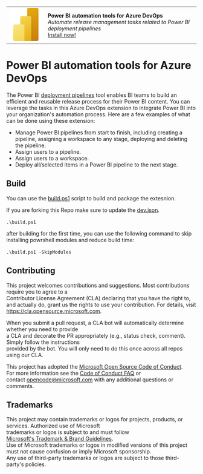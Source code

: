 <table><tr>
<td><img src="./Icons/icon.png"/></td>
<td><strong>Power BI automation tools for Azure DevOps</strong><br/>
<i>Automate release management tasks related to Power BI deployment pipelines</i><br/>
<a href="https://marketplace.visualstudio.com/items?itemName=ms-pbi-api.pbi-automation-tools">Install now!</a>
</td>
</tr></table>

# Power BI automation tools for Azure DevOps
The Power BI [deployment pipelines](https://docs.microsoft.com/power-bi/create-reports/deployment-pipelines-overview) tool enables BI teams to build an efficient and reusable release process for their Power BI content. You can leverage the tasks in this Azure DevOps extension to integrate Power BI into your organization's automation process. Here are a few examples of what can be done using these extension:
- Manage Power BI pipelines from start to finish, including creating a pipeline, assigning a workspace to any stage, deploying and deleting the pipeline.
- Assign users to a pipeline.
- Assign users to a workspace.
- Deploy all/selected items in a Power BI pipeline to the next stage.

## Build
You can use the [build.ps1](./build.ps1) script to build and package the extesnion.

If you are forking this Repo make sure to update the [dev.json](./config/dev.json).

`
 .\build.ps1
`

after building for the first time, you can use the following command to skip installing powrshell modules and reduce build time:

`
 .\build.ps1 -SkipModules
`

## Contributing	

This project welcomes contributions and suggestions.  Most contributions require you to agree to a	
Contributor License Agreement (CLA) declaring that you have the right to, and actually do, grant us	
the rights to use your contribution. For details, visit https://cla.opensource.microsoft.com.	

When you submit a pull request, a CLA bot will automatically determine whether you need to provide	
a CLA and decorate the PR appropriately (e.g., status check, comment). Simply follow the instructions	
provided by the bot. You will only need to do this once across all repos using our CLA.	

This project has adopted the [Microsoft Open Source Code of Conduct](https://opensource.microsoft.com/codeofconduct/).	
For more information see the [Code of Conduct FAQ](https://opensource.microsoft.com/codeofconduct/faq/) or	
contact [opencode@microsoft.com](mailto:opencode@microsoft.com) with any additional questions or comments.	

## Trademarks	

This project may contain trademarks or logos for projects, products, or services. Authorized use of Microsoft 	
trademarks or logos is subject to and must follow 	
[Microsoft's Trademark & Brand Guidelines](https://www.microsoft.com/en-us/legal/intellectualproperty/trademarks/usage/general).	
Use of Microsoft trademarks or logos in modified versions of this project must not cause confusion or imply Microsoft sponsorship.	
Any use of third-party trademarks or logos are subject to those third-party's policies.	
